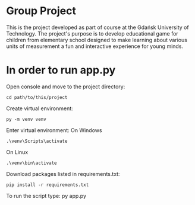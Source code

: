 # Group Project 
This is the project developed as part of course at the Gdańsk University of Technology. 
The project's purpose is to develop educational game for children from elementary school designed to make learning about various units of measurement a fun and interactive experience for young minds.

# In order to run app.py
Open console and move to the project directory:
```
cd path/to/this/project
```
Create virtual environment:
```
py -m venv venv
```
Enter virtual environment:
On Windows
```
.\venv\Scripts\activate
```
On Linux
```
.\venv\bin\activate
```
Download packages listed in requirements.txt:
```
pip install -r requirements.txt
```
To run the script type:
py app.py
